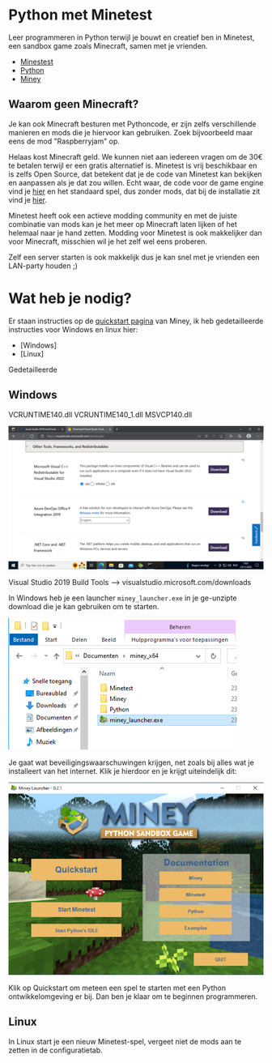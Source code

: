 # Python met Minetest

Leer programmeren in Python terwijl je bouwt en creatief ben in Minetest, een sandbox game zoals Minecraft, samen met je vrienden.

 - [Minestest](www.minetest.net)
 - [Python](www.python.org)
 - [Miney](https://miney.readthedocs.io/en/latest/)

## Waarom geen Minecraft?

Je kan ook Minecraft besturen met Pythoncode, er zijn zelfs verschillende manieren en mods die je hiervoor kan gebruiken. Zoek bijvoorbeeld maar eens de mod "Raspberryjam" op. 

Helaas kost Minecraft geld. We kunnen niet aan iedereen vragen om de 30€ te betalen terwijl er een gratis alternatief is. Minetest is vrij beschikbaar en is zelfs Open Source, dat betekent dat je de code van Minetest kan bekijken en aanpassen als je dat zou willen. Echt waar, de code voor de game engine vind je [hier](https://github.com/minetest/minetest) en het standaard spel, dus zonder mods, dat bij de installatie zit vind je [hier](https://github.com/minetest/minetest_game).

Minetest heeft ook een actieve modding community en met de juiste combinatie van mods kan je het meer op Minecraft laten lijken of het helemaal naar je hand zetten. Modding voor Minetest is ook makkelijker dan voor Minecraft, misschien wil je het zelf wel eens proberen.

Zelf een server starten is ook makkelijk dus je kan snel met je vrienden een LAN-party houden ;)

# Wat heb je nodig?

Er staan instructies op de [quickstart pagina](https://miney.readthedocs.io/en/latest/quickstart.html) van Miney, ik heb gedetailleerde instructies voor Windows en linux hier:

 - [Windows]
 - [Linux]

Gedetailleerde

## Windows 

VCRUNTIME140.dll
VCRUNTIME140_1.dll
MSVCP140.dll

![visual studio build tools](./images/visualstudiobuildtools.png)

Visual Studio 2019 Build Tools --> visualstudio.microsoft.com/downloads

In Windows heb je een launcher `miney_launcher.exe` in je ge-unzipte download die je kan gebruiken om te starten.

![miney_launcher.exe](./images/miney-quickstart-unzipped.png)

Je gaat wat beveiligingswaarschuwingen krijgen, net zoals bij alles wat je installeert van het internet. Klik je hierdoor en je krijgt uiteindelijk dit:

![miney home screen](./images/miney-quickstart-home-screen.png)

Klik op Quickstart om meteen een spel te starten met een Python ontwikkelomgeving er bij. Dan ben je klaar om te beginnen programmeren.


## Linux 

In Linux start je een nieuw Minetest-spel, vergeet niet de mods aan te zetten in de configuratietab.




